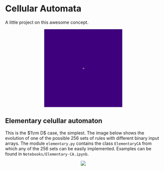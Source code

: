 # Cellular Automata
A little project on this awesome concept.

<p align="center">
  <img src="./Data/life/seeds/seeds.gif" width = "50%">
</p>

## Elementary celullar automaton

This is the $1\rm D$ case, the simplest. The image below shows the evolution of one of the possible $256$ sets of rules with different binary input arrays. The module `elementary.py` contains the class `ElementaryCA` from which any of the $256$ sets can be easily implemented. Examples can be found in `Notebooks/Elementary-CA.ipynb`.

<p align="center">
  <img src="./Data/output-75/evolution-rule-75.gif" width = "60%">
</p>
